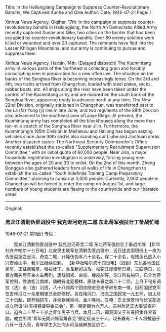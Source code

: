 Title: In the Heilongjiang Campaign to Suppress Counter-Revolutionary Bandits, We Captured Xunhe and Qike
Author:
Date: 1946-07-21
Page: 1

Xinhua News Agency, Qiqihar, 17th: In the campaign to suppress counter-revolutionary bandits in Heilongjiang, the North An Democratic Allied Army recently captured Xunhe and Qike, two cities on the border that had been occupied by counter-revolutionary bandits. Over 80 enemy soldiers were killed or wounded and over 20 captured. The remnants have fled into the Lesser Khingan Mountains, and our army is continuing to pursue and suppress them.

Xinhua News Agency, Harbin, 14th: (Delayed dispatch) The Kuomintang army in various parts of the Northeast is collecting grain and forcibly conscripting men in preparation for a new offensive. The situation on the banks of the Songhua River is becoming increasingly tense. On the 3rd and 4th, two trains arrived from Changchun, loaded with steel plates, sacks, rubber boats, etc. All ships along the river have been taken under the control of the Kuomintang army and are moored on the south bank of the Songhua River, appearing ready to advance north at any time. The New 22nd Division, originally stationed in Changchun, was transferred east to the La (fa) Yong (ji) line in late June, and two regiments of the 88th Division also advanced to the southeast area of ​​Laoye Ridge. At present, the Kuomintang army has completed all the blockhouses along the more than ten-mile stretch of the Songhua River near Jilin. Furthermore, the Kuomintang's 195th Division in Meihekou and Hailong has begun seizing vehicles since June 30th and is also scouting our Liuhe and Jinchuan areas. Another dispatch states: The Northeast Security Commander's Office recently established the so-called "Supplementary Recruitment Supervision Committee," with an initial quota of 60,000 people. Near Jilin, a major household registration investigation is underway, forcing young men between the ages of 20 and 30 to enlist. On the 2nd of this month, Zheng Dongguo also gathered leaders from all walks of life in Changchun to establish the so-called "Youth Indefinite Training Camp Preparatory Committee," planning to conscript 3,000 people. Currently, 2,000 people in Changchun will be forced to enter the camp on August 1st, and large numbers of young students are fleeing to the countryside and our liberated areas.



<hr /> 

Original: 


### 黑龙江清剿伪匪战役中  我克逊河奇克二城  东北蒋军强拉壮丁备战忙碌

1946-07-21
第1版()
专栏：

　　黑龙江清剿伪匪战役中
    我克逊河奇克二城
    东北蒋军强拉壮丁备战忙碌
    【新华社齐齐哈尔十七日电】北安民主联军在清剿伪匪战役中，近日连克国境线上一直为伪匪盘据之逊河、奇克二城，计毙伤伪军八十余名，俘二十余名，现残余已逃入小兴安岭山中，我军正继续进剿。
    【新华社哈尔滨十四日电】（迟到）东北各地国民党军，正征集粮草，强拉壮丁，准备新的进攻。松花江岸情势日紧，三四两日，长春方面先后开来火车两列，满载钢板、麻袋、橡皮船等，沿江所有船只，已全为蒋军控制，停泊松江南岸，随时有北犯模样。原驻长春之新二十二师，上月下旬东调拉（法）永（吉）沿线，八十八师两个团亦随进至老爷岭东南一带。目前国民党军在吉林沿江十余里碉堡已全部修好。另在梅河口、海龙之国民党一九五师，自上月三十日起，即开始抓车，并侦察我柳河、金川等地。又电：东北保安司令长官部近成立所谓“补充招募督导委员会”，第一期定额为六万人。吉林附近正大事调查户口，迫令二十至三十岁之青年男子当兵。本月二日，郑洞国又于长春招集各界首脑，成立所谓“青年无期训练营筹备会”预定征派三千人。现长春有二千人将被迫于八月一日入营，青年学生大批向乡间及我解放区逃亡。
